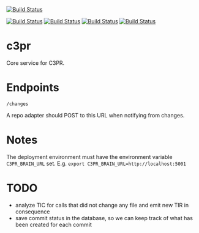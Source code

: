 [![Build Status](https://travis-ci.org/c3pr/c3pr-brain.svg?branch=master)](https://travis-ci.org/c3pr/c3pr-brain)

[![Build Status](https://travis-ci.org/c3pr/c3pr.svg?branch=master)](https://travis-ci.org/c3pr/c3pr)
[![Build Status](https://travis-ci.org/c3pr/c3pr-repo-github.svg?branch=master)](https://travis-ci.org/c3pr/c3pr-repo-github)
[![Build Status](https://travis-ci.org/c3pr/c3pr-agent.svg?branch=master)](https://travis-ci.org/c3pr/c3pr-agent)
[![Build Status](https://travis-ci.org/c3pr/node-git-client.svg?branch=master)](https://travis-ci.org/c3pr/node-git-client)

# c3pr

Core service for C3PR.

# Endpoints

    /changes
    
A repo adapter should POST to this URL when notifying from changes.

# Notes

The deployment environment must have the environment variable `C3PR_BRAIN_URL` set.
E.g. `export C3PR_BRAIN_URL=http://localhost:5001`

# TODO

- analyze TIC for calls that did not change any file and emit new TIR in consequence
- save commit status in the database, so we can keep track of what has been created for each commit